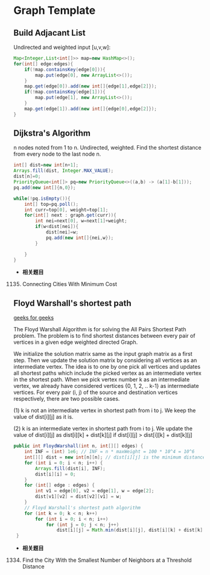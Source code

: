 # Graph Template

## Build Adjacant List

Undirected and weighted input [u,v,w]:

```java
Map<Integer,List<int[]>> map=new HashMap<>();
for(int[] edge:edges){
    if(!map.containsKey(edge[0])){
        map.put(edge[0], new ArrayList<>());
    }
    map.get(edge[0]).add(new int[]{edge[1],edge[2]});
    if(!map.containsKey(edge[1])){
        map.put(edge[1], new ArrayList<>());
    }
    map.get(edge[1]).add(new int[]{edge[0],edge[2]});
}
```

## Dijkstra's Algorithm
n nodes noted from 1 to n. Undirected, weighted. Find the shortest distance from every node to the last node n.

```java
int[] dist=new int[n+1];
Arrays.fill(dist, Integer.MAX_VALUE);
dist[n]=0;
PriorityQueue<int[]> pq=new PriorityQueue<>((a,b) -> (a[1]-b[1]));
pq.add(new int[]{n,0});

while(!pq.isEmpty()){
    int[] top=pq.poll();
    int curr=top[0], weight=top[1];
    for(int[] next : graph.get(curr)){
        int nei=next[0], w=next[1]+weight;
        if(w<dist[nei]){
            dist[nei]=w;
            pq.add(new int[]{nei,w});
        }

    }
}
```
- **相关题目**
1135. Connecting Cities With Minimum Cost

## Floyd Warshall's shortest path
[geeks for geeks](https://www.geeksforgeeks.org/floyd-warshall-algorithm-dp-16/) 

The Floyd Warshall Algorithm is for solving the All Pairs Shortest Path problem. The problem is to find shortest distances between every pair of vertices in a given edge weighted directed Graph.

We initialize the solution matrix same as the input graph matrix as a first step. Then we update the solution matrix by considering all vertices as an intermediate vertex. The idea is to one by one pick all vertices and updates all shortest paths which include the picked vertex as an intermediate vertex in the shortest path. When we pick vertex number k as an intermediate vertex, we already have considered vertices {0, 1, 2, .. k-1} as intermediate vertices. For every pair (i, j) of the source and destination vertices respectively, there are two possible cases. 

(1) k is not an intermediate vertex in shortest path from i to j. We keep the value of dist[i][j] as it is. 

(2) k is an intermediate vertex in shortest path from i to j. We update the value of dist[i][j] as dist[i][k] + dist[k][j] if dist[i][j] > dist[i][k] + dist[k][j]

```java
public int FloydWarshall(int n, int[][] edges) {
    int INF = (int) 1e6; // INF = n * maxWeight = 100 * 10^4 = 10^6
    int[][] dist = new int[n][n]; // dist[i][j] is the minimum distance from i to j
    for (int i = 0; i < n; i++) {
        Arrays.fill(dist[i], INF);
        dist[i][i] = 0;
    }
    for (int[] edge : edges) {
        int v1 = edge[0], v2 = edge[1], w = edge[2];
        dist[v1][v2] = dist[v2][v1] = w;
    }
    // Floyd Warshall's shortest path algorithm
    for (int k = 0; k < n; k++)
        for (int i = 0; i < n; i++)
            for (int j = 0; j < n; j++)
                dist[i][j] = Math.min(dist[i][j], dist[i][k] + dist[k][j]);
 }
 ```
- **相关题目**
1334. Find the City With the Smallest Number of Neighbors at a Threshold Distance

